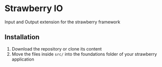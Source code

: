 # Strawberry IO

Input and Output extension for the strawberry framework

## Installation

1. Download the repository or clone its content
2. Move the files inside `src/` into the foundations folder of your strawberry application